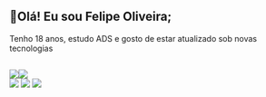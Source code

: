 ## 🚀Olá! Eu sou Felipe Oliveira;
Tenho 18 anos, estudo ADS e gosto de estar atualizado sob novas tecnologias
 ##
 <div style="display:flex;">
  
  <img width="auto" src="https://github-readme-stats.vercel.app/api?username=felipeollveira&theme=blue-green">
  <img width="auto" src="https://github-readme-stats.vercel.app/api/top-langs/?username=felipeollveira&theme=blue-green">
 </div>
 
 
 <div>
  <a href="https://www.linkedin.com/in/ollveira/" target="_blank"><img src="https://img.shields.io/badge/LinkedIn-0077B5?style=for-the-badge&logo=linkedin&logoColor=white" target="_blank"></a>
  <a href=https://www.instagram.com/_fejesuus/" target="_blank"><img src="https://img.shields.io/badge/Instagram-E4405F?style=for-the-badge&logo=instagram&logoColor=white" target="_blank"></a>
  <img src="https://img.shields.io/github/followers/felipeollveira.svg?style=social&label=Follow&maxAge=2592000">
 </div>
